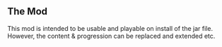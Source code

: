 ## The Mod

This mod is intended to be usable and playable on install of the jar file.
However, the content & progression can be replaced and extended etc.


